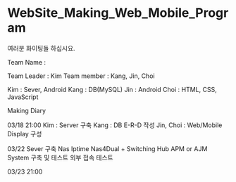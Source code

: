 # WebSite_Making_Web_Mobile_Program

여러분 화이팅들 하십시요.

Team Name : 

Team Leader : Kim
Team member : Kang, Jin, Choi

Kim : Sever, Android
Kang : DB(MySQL)
Jin : Android
Choi : HTML, CSS, JavaScript

Making Diary

03/18 21:00
  Kim : Server 구축
  Kang : DB E-R-D 작성
  Jin, Choi : Web/Mobile Display 구성

03/22
  Sever 구축
    Nas Iptime Nas4Dual + Switching Hub
    APM or AJM System 구축 및 테스트
    외부 접속 테스트

03/23 21:00

